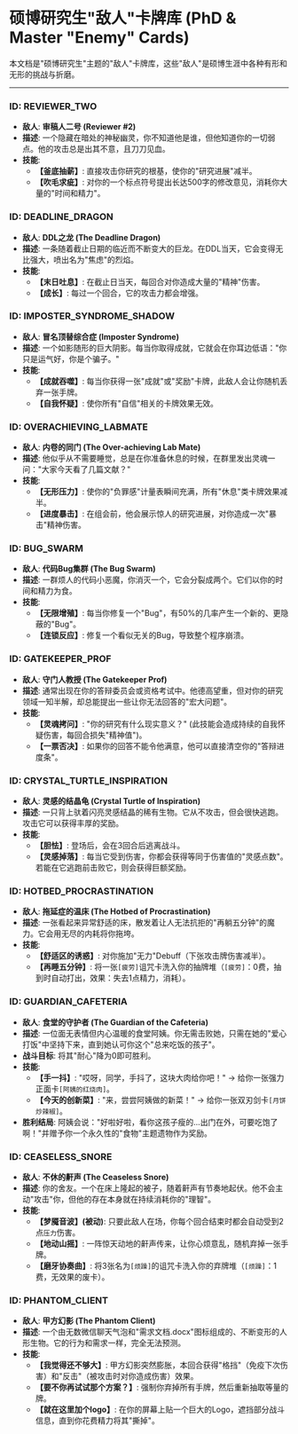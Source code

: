 # 硕博研究生"敌人"卡牌库 (PhD & Master "Enemy" Cards)

本文档是"硕博研究生"主题的"敌人"卡牌库，这些"敌人"是硕博生涯中各种有形和无形的挑战与折磨。

---

### ID: REVIEWER_TWO
- **敌人**: **审稿人二号 (Reviewer #2)**
- **描述**: 一个隐藏在暗处的神秘幽灵，你不知道他是谁，但他知道你的一切弱点。他的攻击总是出其不意，且刀刀见血。
- **技能**:
    - **【釜底抽薪】**: 直接攻击你研究的根基，使你的"研究进展"减半。
    - **【吹毛求疵】**: 对你的一个标点符号提出长达500字的修改意见，消耗你大量的"时间和精力"。

### ID: DEADLINE_DRAGON
- **敌人**: **DDL之龙 (The Deadline Dragon)**
- **描述**: 一条随着截止日期的临近而不断变大的巨龙。在DDL当天，它会变得无比强大，喷出名为"焦虑"的烈焰。
- **技能**:
    - **【末日吐息】**: 在截止日当天，每回合对你造成大量的"精神"伤害。
    - **【成长】**: 每过一个回合，它的攻击力都会增强。

### ID: IMPOSTER_SYNDROME_SHADOW
- **敌人**: **冒名顶替综合症 (Imposter Syndrome)**
- **描述**: 一个如影随形的巨大阴影。每当你取得成就，它就会在你耳边低语："你只是运气好，你是个骗子。"
- **技能**:
    - **【成就吞噬】**: 每当你获得一张"成就"或"奖励"卡牌，此敌人会让你随机丢弃一张手牌。
    - **【自我怀疑】**: 使你所有"自信"相关的卡牌效果无效。

### ID: OVERACHIEVING_LABMATE
- **敌人**: **内卷的同门 (The Over-achieving Lab Mate)**
- **描述**: 他似乎从不需要睡觉，总是在你准备休息的时候，在群里发出灵魂一问："大家今天看了几篇文献？"
- **技能**:
    - **【无形压力】**: 使你的"负罪感"计量表瞬间充满，所有"休息"类卡牌效果减半。
    - **【进度暴击】**: 在组会前，他会展示惊人的研究进展，对你造成一次"暴击"精神伤害。

### ID: BUG_SWARM
- **敌人**: **代码Bug集群 (The Bug Swarm)**
- **描述**: 一群烦人的代码小恶魔，你消灭一个，它会分裂成两个。它们以你的时间和精力为食。
- **技能**:
    - **【无限增殖】**: 每当你修复一个"Bug"，有50%的几率产生一个新的、更隐蔽的"Bug"。
    - **【连锁反应】**: 修复一个看似无关的Bug，导致整个程序崩溃。

### ID: GATEKEEPER_PROF
- **敌人**: **守门人教授 (The Gatekeeper Prof)**
- **描述**: 通常出现在你的答辩委员会或资格考试中。他德高望重，但对你的研究领域一知半解，却总能提出一些让你无法回答的"宏大问题"。
- **技能**:
    - **【灵魂拷问】**: "你的研究有什么现实意义？" (此技能会造成持续的自我怀疑伤害，每回合损失"精神值")。
    - **【一票否决】**: 如果你的回答不能令他满意，他可以直接清空你的"答辩进度条"。

### ID: CRYSTAL_TURTLE_INSPIRATION
- **敌人**: **灵感的结晶龟 (Crystal Turtle of Inspiration)**
- **描述**: 一只背上驮着闪亮灵感结晶的稀有生物。它从不攻击，但会很快逃跑。攻击它可以获得丰厚的奖励。
- **技能**:
    - **【胆怯】**: 登场后，会在3回合后逃离战斗。
    - **【灵感掉落】**: 每当它受到伤害，你都会获得等同于伤害值的"灵感点数"。若能在它逃跑前击败它，则会获得巨额奖励。

### ID: HOTBED_PROCRASTINATION
- **敌人**: **拖延症的温床 (The Hotbed of Procrastination)**
- **描述**: 一张看起来异常舒适的床，散发着让人无法抗拒的"再躺五分钟"的魔力。它会用无尽的内耗将你拖垮。
- **技能**:
    - **【舒适区的诱惑】**: 对你施加"无力"Debuff（下张攻击牌伤害减半）。
    - **【再睡五分钟】**: 将一张`[疲劳]`诅咒卡洗入你的抽牌堆（`[疲劳]`：0费，抽到时自动打出，效果：失去1点精力，消耗）。

### ID: GUARDIAN_CAFETERIA
- **敌人**: **食堂的守护者 (The Guardian of the Cafeteria)**
- **描述**: 一位面无表情但内心温暖的食堂阿姨。你无需击败她，只需在她的"爱心打饭"中坚持下来，直到她认可你这个"总来吃饭的孩子"。
- **战斗目标**: 将其"耐心"降为0即可胜利。
- **技能**:
    - **【手一抖】**: "哎呀，同学，手抖了，这块大肉给你吧！" -> 给你一张强力正面卡`[阿姨的红烧肉]`。
    - **【今天的创新菜】**: "来，尝尝阿姨做的新菜！" -> 给你一张双刃剑卡`[月饼炒辣椒]`。
- **胜利结局**: 阿姨会说："好啦好啦，看你这孩子瘦的...出门在外，可要吃饱了啊！"并赠予你一个永久性的"食物"主题遗物作为奖励。

### ID: CEASELESS_SNORE
- **敌人**: **不休的鼾声 (The Ceaseless Snore)**
- **描述**: 你的舍友。一个在床上隆起的被子，随着鼾声有节奏地起伏。他不会主动"攻击"你，但他的存在本身就在持续消耗你的"理智"。
- **技能**:
    - **【梦魇音波】(被动)**: 只要此敌人在场，你每个回合结束时都会自动受到2点`压力`伤害。
    - **【地动山摇】**: 一阵惊天动地的鼾声传来，让你心烦意乱，随机弃掉一张手牌。
    - **【磨牙协奏曲】**: 将3张名为`[烦躁]`的诅咒卡洗入你的弃牌堆（`[烦躁]`：1费，无效果的废卡）。

### ID: PHANTOM_CLIENT
- **敌人**: **甲方幻影 (The Phantom Client)**
- **描述**: 一个由无数微信聊天气泡和"需求文档.docx"图标组成的、不断变形的人形生物。它的行为和需求一样，完全无法预测。
- **技能**:
    - **【我觉得还不够大】**: 甲方幻影突然膨胀，本回合获得"格挡"（免疫下次伤害）和"反击"（被攻击时对你造成伤害）效果。
    - **【要不你再试试那个方案？】**: 强制你弃掉所有手牌，然后重新抽取等量的牌。
    - **【就在这里加个logo】**: 在你的屏幕上贴一个巨大的Logo，遮挡部分战斗信息，直到你花费精力将其"撕掉"。 
